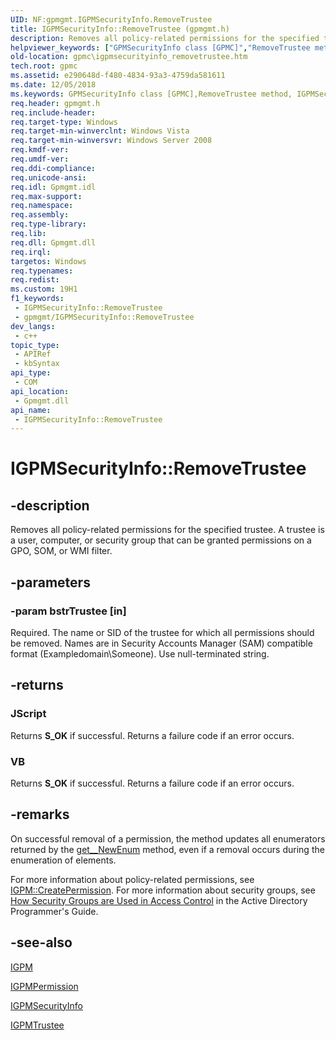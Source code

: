 ```yaml
---
UID: NF:gpmgmt.IGPMSecurityInfo.RemoveTrustee
title: IGPMSecurityInfo::RemoveTrustee (gpmgmt.h)
description: Removes all policy-related permissions for the specified trustee. A trustee is a user, computer, or security group that can be granted permissions on a GPO, SOM, or WMI filter.
helpviewer_keywords: ["GPMSecurityInfo class [GPMC]","RemoveTrustee method","IGPMSecurityInfo interface [GPMC]","RemoveTrustee method","IGPMSecurityInfo.RemoveTrustee","IGPMSecurityInfo::RemoveTrustee","RemoveTrustee","RemoveTrustee method [GPMC]","RemoveTrustee method [GPMC]","GPMSecurityInfo class","RemoveTrustee method [GPMC]","IGPMSecurityInfo interface","_win32_igpmsecurityinfo_removetrustee","gpmc.igpmsecurityinfo_removetrustee","gpmgmt/IGPMSecurityInfo::RemoveTrustee"]
old-location: gpmc\igpmsecurityinfo_removetrustee.htm
tech.root: gpmc
ms.assetid: e290648d-f480-4834-93a3-4759da581611
ms.date: 12/05/2018
ms.keywords: GPMSecurityInfo class [GPMC],RemoveTrustee method, IGPMSecurityInfo interface [GPMC],RemoveTrustee method, IGPMSecurityInfo.RemoveTrustee, IGPMSecurityInfo::RemoveTrustee, RemoveTrustee, RemoveTrustee method [GPMC], RemoveTrustee method [GPMC],GPMSecurityInfo class, RemoveTrustee method [GPMC],IGPMSecurityInfo interface, _win32_igpmsecurityinfo_removetrustee, gpmc.igpmsecurityinfo_removetrustee, gpmgmt/IGPMSecurityInfo::RemoveTrustee
req.header: gpmgmt.h
req.include-header: 
req.target-type: Windows
req.target-min-winverclnt: Windows Vista
req.target-min-winversvr: Windows Server 2008
req.kmdf-ver: 
req.umdf-ver: 
req.ddi-compliance: 
req.unicode-ansi: 
req.idl: Gpmgmt.idl
req.max-support: 
req.namespace: 
req.assembly: 
req.type-library: 
req.lib: 
req.dll: Gpmgmt.dll
req.irql: 
targetos: Windows
req.typenames: 
req.redist: 
ms.custom: 19H1
f1_keywords:
 - IGPMSecurityInfo::RemoveTrustee
 - gpmgmt/IGPMSecurityInfo::RemoveTrustee
dev_langs:
 - c++
topic_type:
 - APIRef
 - kbSyntax
api_type:
 - COM
api_location:
 - Gpmgmt.dll
api_name:
 - IGPMSecurityInfo::RemoveTrustee
---
```


# IGPMSecurityInfo::RemoveTrustee


## -description

Removes all policy-related permissions for the specified trustee. A trustee is a user, computer, or security group that can be granted permissions on a GPO, SOM, or WMI filter.

## -parameters

### -param bstrTrustee [in]

Required. The name or SID of the trustee for which all permissions should be removed. Names are in Security Accounts Manager (SAM) compatible format (Exampledomain\Someone). Use null-terminated string.

## -returns

<h3>JScript</h3>
Returns <b>S_OK</b> if successful. Returns a failure code if an error occurs.

<h3>VB</h3>
Returns <b>S_OK</b> if successful. Returns a failure code if an error occurs.

## -remarks

On successful removal of a permission, the method updates all enumerators returned by the 
<a href="/previous-versions/windows/desktop/api/gpmgmt/nf-gpmgmt-igpmsecurityinfo-get__newenum">get__NewEnum</a> method, even if a removal occurs during the enumeration of elements.

For more information about policy-related permissions, see 
<a href="/previous-versions/windows/desktop/api/gpmgmt/nf-gpmgmt-igpm-createpermission">IGPM::CreatePermission</a>. For more information about security groups, see 
<a href="/windows/desktop/AD/how-security-groups-are-used-in-access-control">How Security Groups are Used in Access Control</a> in the Active Directory Programmer's Guide.

## -see-also

<a href="/previous-versions/windows/desktop/api/gpmgmt/nn-gpmgmt-igpm">IGPM</a>



<a href="/previous-versions/windows/desktop/api/gpmgmt/nn-gpmgmt-igpmpermission">IGPMPermission</a>



<a href="/previous-versions/windows/desktop/api/gpmgmt/nn-gpmgmt-igpmsecurityinfo">IGPMSecurityInfo</a>



<a href="/previous-versions/windows/desktop/api/gpmgmt/nn-gpmgmt-igpmtrustee">IGPMTrustee</a>

